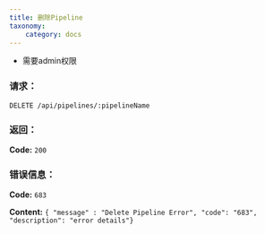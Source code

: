 ```yaml
---
title: 删除Pipeline
taxonomy:
    category: docs
---
```



- 需要admin权限

### 请求：

    DELETE /api/pipelines/:pipelineName


### 返回：

**Code:** `200`

### 错误信息：

**Code:** `683`

**Content:** `{ "message" : "Delete Pipeline Error", "code": "683", "description": "error details"}`